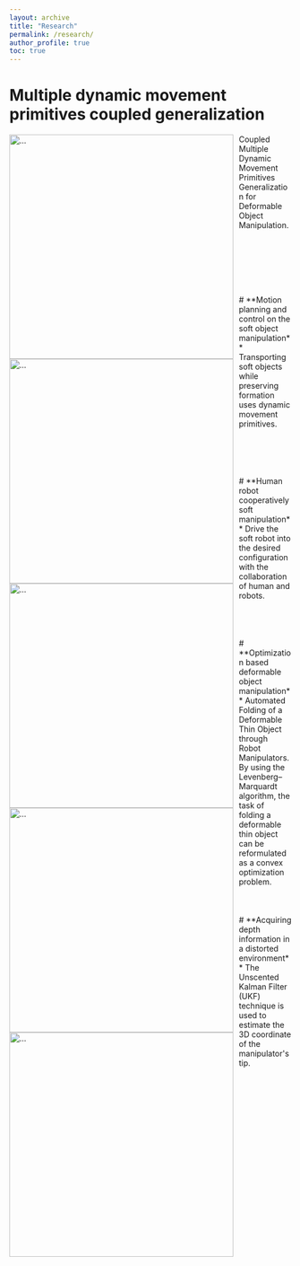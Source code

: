 ```yaml
---
layout: archive
title: "Research"
permalink: /research/
author_profile: true
toc: true
---
```


<!-- The aim of our research group is to develop robots that can interact with the physical world safely and robustly. We leverage high-resolution tactile sensing, visual understanding of objects in the scenes and robot learning to enable the robots to have such desirable capabilities.  -->

<!-- {% include toc %} -->

# **Multiple dynamic movement primitives coupled generalization**
<img align="left" width="400" style="margin-right: 10px" src="{{ site.url }}/images/UR5.gif" alt="..."> Coupled Multiple Dynamic Movement Primitives Generalization for Deformable Object Manipulation.



<br />
<br />
<br />
<br />
<br />
<br />
# **Motion planning and control on the soft object manipulation**
<img align="left" width="400" style="margin-right: 10px" src="{{ site.url }}/images/ur3.gif" alt="..."> Transporting soft objects while preserving formation uses dynamic movement primitives.


<br />
<br />
<br />
<br />
<br />
<br />
# **Human robot cooperatively soft manipulation**
<img align="left" width="400" style="margin-right: 10px" src="{{ site.url }}/images/ezgif.com-gif-maker.gif" alt="..."> Drive the soft robot into the desired configuration with the collaboration of human and robots.



<br />
<br />
<br />
<br />
<br />
# **Optimization based deformable object manipulation**
<img align="left" width="400" style="margin-right: 10px" src="{{ site.url }}/images/IROS2.gif" alt="..."> Automated Folding of a Deformable Thin Object through Robot Manipulators. By using the Levenberg–Marquardt algorithm, the task of folding a deformable thin object can be reformulated as a convex optimization problem.



<br />
<br />
<br />
<br />
# **Acquiring depth information in a distorted environment**
<img align="left" width="400" style="margin-right: 10px" src="{{ site.url }}/images/aim2.png" alt="..."> The Unscented Kalman Filter (UKF) technique is used to estimate the 3D coordinate of the manipulator's tip.
